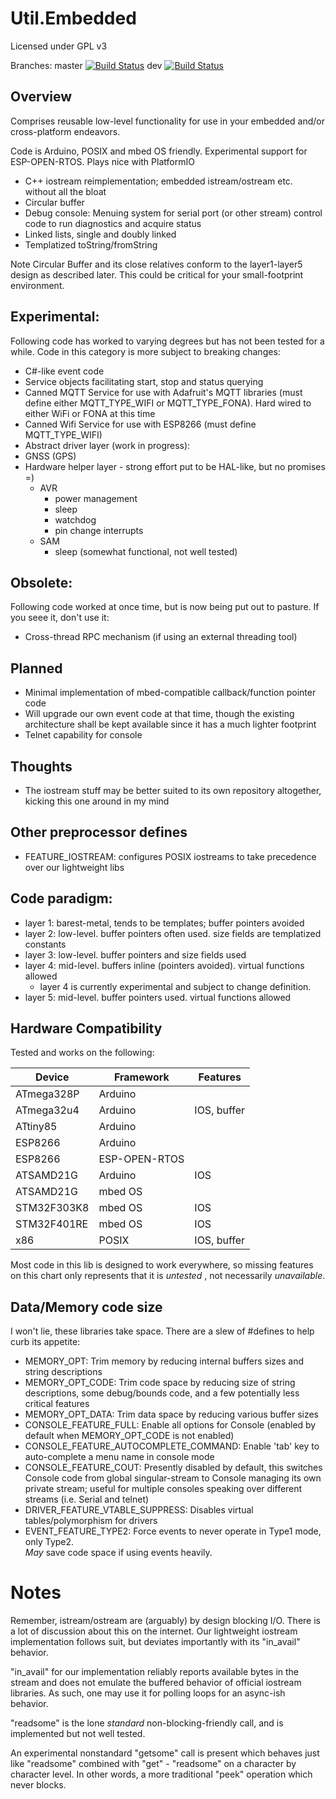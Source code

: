 Util.Embedded
=============

Licensed under GPL v3

Branches:
master [![Build Status](https://travis-ci.org/malachib/util.embedded.svg?branch=master)](https://travis-ci.org/malachib/util.embedded)
dev [![Build Status](https://travis-ci.org/malachib/util.embedded.svg?branch=dev)](https://travis-ci.org/malachib/util.embedded)

Overview
--------

Comprises reusable low-level functionality for use in your embedded and/or
cross-platform endeavors.

Code is Arduino, POSIX and mbed OS friendly.  Experimental support for ESP-OPEN-RTOS.
Plays nice with PlatformIO

* C++ iostream reimplementation; embedded istream/ostream etc. without all the bloat
* Circular buffer
* Debug console: Menuing system for serial port (or other stream) control code to run diagnostics and acquire status
* Linked lists, single and doubly linked
* Templatized toString/fromString

Note Circular Buffer and its close relatives conform to the layer1-layer5 design
as described later.  This could be critical for your small-footprint environment.

Experimental:
-------------

Following code has worked to varying degrees but has not been tested for a while.
Code in this category is more subject to breaking changes:

* C#-like event code
* Service objects facilitating start, stop and status querying
 * Canned MQTT Service for use with Adafruit's MQTT libraries (must define either MQTT_TYPE_WIFI or MQTT_TYPE_FONA).  Hard wired to either WiFi or FONA at this time
 * Canned Wifi Service for use with ESP8266 (must define MQTT_TYPE_WIFI)
* Abstract driver layer (work in progress):
 * GNSS (GPS)
* Hardware helper layer - strong effort put to be HAL-like, but no promises =)
    * AVR
        * power management
        * sleep
        * watchdog
        * pin change interrupts
    * SAM
        * sleep (somewhat functional, not well tested)

Obsolete:
---------

Following code worked at once time, but is now being put out to pasture.  If you
seee it, don't use it:

* Cross-thread RPC mechanism (if using an external threading tool)

## Planned

* Minimal implementation of mbed-compatible callback/function pointer code
 * Will upgrade our own event code at that time, though the existing architecture
   shall be kept available since it has a much lighter footprint
* Telnet capability for console

## Thoughts

* The iostream stuff may be better suited to its own repository altogether,
  kicking this one around in my mind

Other preprocessor defines
--------------------------

* FEATURE_IOSTREAM: configures POSIX iostreams to take precedence over our lightweight libs

## Code paradigm:

* layer 1: barest-metal, tends to be templates; buffer pointers avoided
* layer 2: low-level.  buffer pointers often used.  size fields are templatized constants
* layer 3: low-level.  buffer pointers and size fields used
* layer 4: mid-level.  buffers inline (pointers avoided).  virtual functions allowed
  * layer 4 is currently experimental and subject to change definition.
* layer 5: mid-level.  buffer pointers used.  virtual functions allowed

Hardware Compatibility
----------------------

Tested and works on the following:

Device           | Framework          | Features
---------------- | ------------------ | --------
ATmega328P       | Arduino            |
ATmega32u4       | Arduino            | IOS, buffer
ATtiny85         | Arduino            |
ESP8266          | Arduino            |
ESP8266          | ESP-OPEN-RTOS      |
ATSAMD21G        | Arduino            | IOS
ATSAMD21G        | mbed OS            |
STM32F303K8      | mbed OS            | IOS
STM32F401RE      | mbed OS            | IOS
x86              | POSIX              | IOS, buffer

Most code in this lib is designed to work everywhere, so missing
features on this chart only represents that it is *untested* , not
necessarily *unavailable*.

Data/Memory code size
---------------------

I won't lie, these libraries take space.  There are a slew of #defines to help curb its appetite:

* MEMORY_OPT: Trim memory by reducing internal buffers sizes and string descriptions
 * MEMORY_OPT_CODE: Trim code space by reducing size of string descriptions,
   some debug/bounds code, and a few potentially less critical features
 * MEMORY_OPT_DATA: Trim data space by reducing various buffer sizes
* CONSOLE_FEATURE_FULL: Enable all options for Console (enabled by default when
  MEMORY_OPT_CODE is not enabled)
 * CONSOLE_FEATURE_AUTOCOMPLETE_COMMAND: Enable 'tab' key to auto-complete a menu
   name in console mode
 * CONSOLE_FEATURE_COUT: Presently disabled by default, this switches Console code
   from global singular-stream to Console managing its own private stream; useful
   for multiple consoles speaking over different streams (i.e. Serial and telnet)
* DRIVER_FEATURE_VTABLE_SUPPRESS: Disables virtual tables/polymorphism for drivers
* EVENT_FEATURE_TYPE2: Force events to never operate in Type1 mode, only Type2.  
   *May* save code space if using events heavily.

# Notes

Remember, istream/ostream are (arguably) by design blocking I/O.  There is a lot of
discussion about this on the internet.  Our lightweight iostream implementation follows suit, but deviates importantly with its "in_avail" behavior.  

"in_avail" for our implementation
reliably reports available bytes in the stream and does not emulate the buffered behavior
of official iostream libraries.  As such, one may use it for polling loops for an
async-ish behavior.

"readsome" is the lone *standard* non-blocking-friendly call, and is implemented but not well
tested.

An experimental nonstandard "getsome" call is present which behaves just like "readsome" combined with "get" - "readsome" on a character by character level.  In other words, a more traditional "peek" operation which never blocks.
